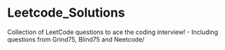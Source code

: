 # Leetcode_Solutions
Collection of LeetCode questions to ace the coding interview! - Including questions from Grind75, Blind75 and Neetcode/
